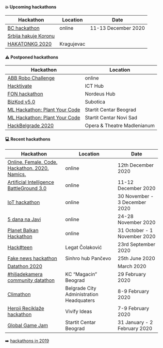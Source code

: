 #### :boom: Upcoming hackathons

| Hackathon | Location | Date |
| --------- | -------- | ---- |
| [BC hackathon](https://bc-hakaton.bettercollective.rocks/) | online | 11-13 December 2020 |
| [Srbija hakuje Koronu](https://startit.rs/hajde-da-pomognemo-lekarima-i-ugrozenima-poziv-strucnjacima-na-akciju-srbija-hakuje-koronu/) | | |
| [HAKATONKG 2020](http://www.infokg.rs/info/hakatonkg-2020-tema-urbana-mobilnost-prijave-u-toku-nagrada-500-dolara.html) | Kragujevac | |

#### :warning: Postponed hackathons

| Hackathon | Location |
| --------- | -------- |
| [ABB Robo Challenge](https://brandnewengineers.rs/index.html#hakaton) | online |
| [Hacktivate](https://hacktivate.rs/) | ICT Hub |
| [FON hackathon](https://hakaton.fonis.rs/) | Nordeus Hub |
| [BizKod v5.0](https://bizkod.rs/) | Subotica |
| [ML Hackathon: Plant Your Code](https://datadragon.eu/rs/hackathon/) | Startit Centar Beograd |
| [ML Hackathon: Plant Your Code](https://datadragon.eu/rs/hackathon/) | Startit Centar Novi Sad |
| [HackBelgrade 2020](https://www.hackbelgrade.com/) | Opera & Theatre Madlenianum |

#### :computer: Recent hackathons

| Hackathon | Location | Date |
| --------- | -------- | ---- |
| [Online. Female. Code. Hackathon. 2020. Namics.](https://namics.com/en/topics-trends/event/2020/code-hackathon-female-2020-namics) | online | 12th December 2020 |
| [Artificial Intelligence BattleGround 3.0](https://aibg.best.rs/) | online | 11-12 December 2020 |
| [IoT hackathon](https://www.facebook.com/iktklaster.kragujevac/posts/1831146387032524) | online | 30 November - 3 December 2020 |
| [5 dana na Javi](http://www.5dananajavi.com/) | online | 24-28 November 2020 |
| [Planet Balkan Hackathon](https://www.serbiancaseforspace.com/#/hackathon) | online | 31 October - 1 November 2020 |
| [Hack#teen](https://hackteen.afa.co.rs/) | Legat Čolaković | 23rd September 2020 |
| [Fake news hackathon](https://www.facebook.com/events/200512654491757/) | Sinhro hub Pančevo | 25th June 2020 |
| [Datathon 2020](https://www.raiffeisenbank.rs/datathon-2020/) | | March 2020 |
| [#hiljadekamera community datathon](https://hiljade.kamera.rs/datathon/) | KC “Magacin” Beograd | 29 February 2020 |
| [Climathon](https://climathon.climate-kic.org/sr-rs/belgrade) | Belgrade City Administration Headquaters | 8-9 February 2020 |
| [Heroji Reciklaže hackathon](https://www.facebook.com/events/176509336774559/) | Vivify Ideas | 7-9 February 2020 |
| [Global Game Jam](https://globalgamejam.org/2020/jam-sites/global-game-jam-belgrade-2020) | Startit Centar Beograd | 31 January - 2 February 2020 |

:arrow_right: [hackathons in 2019](2019.md)
